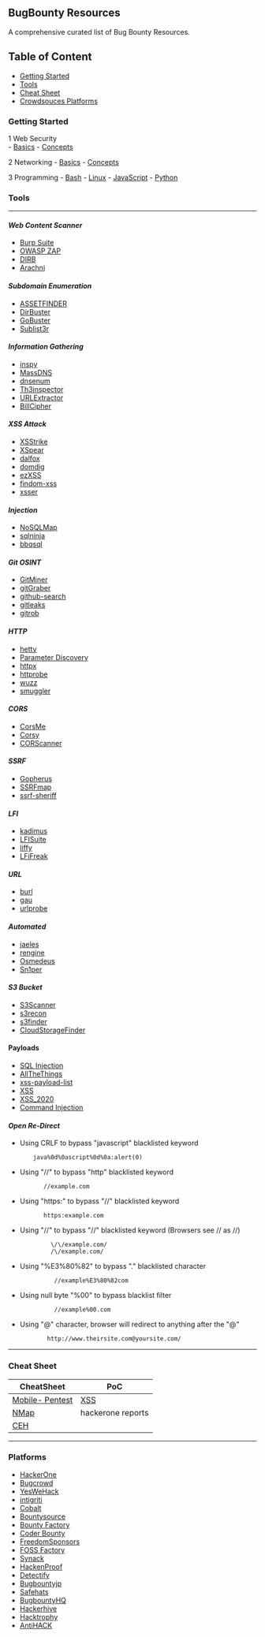 ##  BugBounty Resources
A comprehensive curated list of Bug Bounty Resources.

## Table of Content
- [Getting Started](#getting-started)
- [Tools](#tools)
- [Cheat Sheet](#cheat-sheet)
- [Crowdsouces Platforms](#platforms)

### Getting Started
  1 Web Security                                       
    - [Basics](https://www.hacker101.com/sessions/web_in_depth) 
    - [Concepts](https://github.com/vasanthk/web-security-basics)
  
  2 Networking 
    - [Basics](https://www.digitalocean.com/community/tutorials/an-introduction-to-networking-terminology-interfaces-and-protocols)
    - [Concepts](https://null-byte.wonderhowto.com/how-to/networking-basics/)
 
 3 Programming
    - [Bash](https://linuxconfig.org/bash-scripting-tutorial-for-beginners)
    - [Linux](https://www.guru99.com/linux-commands-cheat-sheet.html)
    - [JavaScript](https://www.lynda.com/JavaScript-tutorials/Ethical-Hacking-JavaScript/758646-2.html)
    - [Python](https://analyticsindiamag.com/8-free-resources-to-learn-ethical-hacking-with-python/)
    
### Tools
---
#### _Web Content Scanner_
- [Burp Suite](https://portswigger.net/burp/communitydownload)
- [OWASP ZAP](https://owasp.org/www-project-zap/)
- [DIRB](https://tools.kali.org/web-applications/dirb)
- [Arachni](https://github.com/Arachni/arachni)

#### _Subdomain Enumeration_
- [ASSETFINDER](https://github.com/tomnomnom/assetfinder)
- [DirBuster](https://tools.kali.org/web-applications/dirbuster)
- [GoBuster](https://tools.kali.org/web-applications/gobuster)
- [Sublist3r](https://tools.kali.org/information-gathering/sublist3r)

#### _Information Gathering_
- [inspy](https://tools.kali.org/information-gathering/inspy)
- [MassDNS](https://github.com/blechschmidt/massdns)
- [dnsenum](https://tools.kali.org/information-gathering/dnsenum)
- [Th3inspector](https://github.com/Moham3dRiahi/Th3inspector)
- [URLExtractor](https://github.com/The404Hacking/URLExtractor)
- [BillCipher](https://github.com/GitHackTools/BillCipher)

#### _XSS Attack_
- [XSStrike](https://github.com/s0md3v/XSStrike)
- [XSpear](https://github.com/hahwul/XSpear)
- [dalfox](https://github.com/hahwul/dalfox)
- [domdig](https://github.com/fcavallarin/domdig)
- [ezXSS](https://github.com/ssl/ezXSS)
- [findom-xss](https://github.com/dwisiswant0/findom-xss)
- [xsser](https://github.com/epsylon/xsser)

#### _Injection_
- [NoSQLMap](https://github.com/codingo/NoSQLMap)
- [sqlninja](https://gitlab.com/kalilinux/packages/sqlninja)
- [bbqsql](https://github.com/CiscoCXSecurity/bbqsql)

#### _Git OSINT_
- [GitMiner](https://github.com/UnkL4b/GitMiner)
- [gitGraber](https://github.com/hisxo/gitGraber)
- [github-search](https://github.com/gwen001/github-search)
- [gitleaks](https://github.com/zricethezav/gitleaks)
- [gitrob](https://github.com/michenriksen/gitrob)

#### _HTTP_
- [hetty](https://github.com/dstotijn/hetty)
- [Parameter Discovery](https://github.com/s0md3v/Arjun)
- [httpx](https://github.com/projectdiscovery/httpx)
- [httprobe](https://github.com/tomnomnom/httprobe)
- [wuzz](https://github.com/asciimoo/wuzz)
- [smuggler](https://github.com/defparam/smuggler)

#### _CORS_
- [CorsMe](https://github.com/Shivangx01b/CorsMe)
- [Corsy](https://github.com/s0md3v/Corsy)
- [CORScanner](https://github.com/chenjj/CORScanner)

#### _SSRF_
- [Gopherus](https://github.com/tarunkant/Gopherus)
- [SSRFmap](https://github.com/swisskyrepo/SSRFmap)
- [ssrf-sheriff](https://github.com/teknogeek/ssrf-sheriff)

#### _LFI_
- [kadimus](https://github.com/P0cL4bs/kadimus)
- [LFISuite](https://github.com/D35m0nd142/LFISuite)
- [liffy](https://github.com/mzfr/liffy)
- [LFiFreak](https://github.com/OsandaMalith/LFiFreak)

#### _URL_
- [burl](https://github.com/tomnomnom/burl)
- [gau](https://github.com/lc/gau)
- [urlprobe](https://github.com/1ndianl33t/urlprobe)

#### _Automated_
- [jaeles](https://github.com/jaeles-project/jaeles)
- [rengine](https://github.com/yogeshojha/rengine)
- [Osmedeus](https://github.com/j3ssie/Osmedeus)
- [Sn1per](https://github.com/1N3/Sn1per)

#### _S3 Bucket_
- [S3Scanner](https://github.com/sa7mon/S3Scanner)
- [s3recon](https://github.com/clarketm/s3recon)
- [s3finder](https://github.com/magisterquis/s3finder)
- [CloudStorageFinder](https://github.com/digininja/CloudStorageFinder)

#### Payloads
- [SQL Injection](https://github.com/payloadbox/sql-injection-payload-list)
- [AllTheThings](https://github.com/swisskyrepo/PayloadsAllTheThings)
- [xss-payload-list](https://github.com/payloadbox/xss-payload-list)
- [XSS](https://github.com/pgaijin66/XSS-Payloads/blob/master/payload/payload.txt)
- [XSS_2020](https://github.com/ihebski/XSS-Payloads)
- [Command Injection](https://github.com/payloadbox/command-injection-payload-list)

#### _Open Re-Direct_

- Using CRLF to bypass "javascript" blacklisted keyword
```
       java%0d%0ascript%0d%0a:alert(0)
```
- Using "//" to bypass "http" blacklisted keyword
```
          //example.com
```
- Using "https:" to bypass "//" blacklisted keyword
```
          https:example.com
```
- Using "//" to bypass "//" blacklisted keyword (Browsers see // as //)
```
            \/\/example.com/
            /\/example.com/ 
```
- Using "%E3%80%82" to bypass "." blacklisted character
```
             //example%E3%80%82com
```
- Using null byte "%00" to bypass blacklist filter
```
             //example%00.com
```
- Using "@" character, browser will redirect to anything after the "@"
```
           http://www.theirsite.com@yoursite.com/
```
***
### Cheat Sheet
| CheatSheet                                               | PoC                                               |   
|----------------------------------------------------------|---------------------------------------------------|
| [Mobile- Pentest](https://github.com/tanprathan/MobileApp-Pentest-Cheatsheet) | [XSS](http://www.xsses.com/) |
| [NMap](https://github.com/jasonniebauer/Nmap-Cheatsheet) | hackerone reports                                 |
| [CEH](https://scadahacker.com/library/Documents/Cheat_Sheets/Hacking%20-%20CEH%20Cheat%20Sheet%20Exercises.pdf)|

---
### Platforms
- [HackerOne](https://hackerone.com/)
- [Bugcrowd](https://bugcrowd.com/)
- [YesWeHack](https://yeswehack.com/)
- [intigriti](https://intigriti.com/)
- [Cobalt](https://cobalt.io/)
- [Bountysource](https://www.bountysource.com/)
- [Bounty Factory](https://bountyfactory.io/)
- [Coder Bounty](http://www.coderbounty.com/)
- [FreedomSponsors](https://freedomsponsors.org/)
- [FOSS Factory](http://www.fossfactory.org/)
- [Synack](https://www.synack.com/)
- [HackenProof](https://hackenproof.com/)
- [Detectify](https://cs.detectify.com/)
- [Bugbountyjp](https://bugbounty.jp/)
- [Safehats](https://safehats.com/)
- [BugbountyHQ](https://www.bugbountyhq.com/)
- [Hackerhive](https://hackerhive.io/)
- [Hacktrophy](https://hacktrophy.com/)
- [AntiHACK](https://www.antihack.me/)
